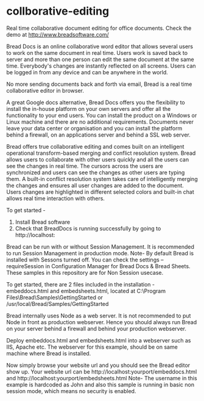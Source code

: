 # collborative-editing
Real time collaborative document editing for office documents. Check the demo at http://www.breadsoftware.com/

Bread Docs is an online collaborative word editor that allows several users to work on the same document in real time. Users work is saved back to server and more than one person can edit the same document at the same time. Everybody's changes are instantly reflected on all screens. Users can be logged in from any device and can be anywhere in the world.

No more sending documents back and forth via email, Bread is a real time collaborative editor in browser.

A great Google docs alternative, Bread Docs offers you the flexibility to install the in-house platform on your own servers and offer all the functionality to your end users. You can install the product on a Windows or Linux machine and there are no additional requirements. Documents never leave your data center or organisation and you can install the platform behind a firewall, on an applications server and behind a SSL web server.

Bread offers true collaborative editing and comes built on an intelligent operational transform-based merging and conflict resolution system. Bread allows users to collaborate with other users quickly and all the users can see the changes in real time. The cursors across the users are synchronized and users can see the changes as other users are typing them. A built-in conflict resolution system takes care of intelligently merging the changes and ensures all user changes are added to the document. Users changes are highlighted in different selected colors and built-in chat allows real time interaction with others.

To get started -
1) Install Bread software
2) Check that BreadDocs is running successfully by going to http://localhost:<breaddocsport>

Bread can be run with or without Session Management. It is recommended to run Session Management in production mode. 
Note- By default Bread is installed with Sessons turned off. You can check the settings – requireSession in Configuration Manager for Bread Docs & Bread Sheets.
These samples in this repository are for Non Session usecase.


To get started, there are 2 files included in the installation - embeddocs.html and embedsheets.html, located at C:\Program Files\Bread\Samples\GettingStarted or /usr/local/Bread/Samples/GettingStarted

Bread internally uses Node as a web server. It is not recommended to put Node in front as production webserver. Hence you should always run Bread on your server behind a firewall and behind your production webserver. 

Deploy embeddocs.html and embedsheets.html into a webserver such as IIS, Apache etc. The webserver for this example, should be on same machine where Bread is installed.

Now simply browse your website url and you should see the Bread editor show up. 
Your website url can be http://localhost:yourport/embeddocs.html and http://localhost:yourport/embedsheets.html
Note- The username in this example is hardcoded as John and also this sample is running in basic non session mode, which means no security is enabled.

